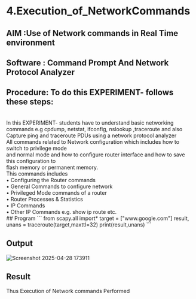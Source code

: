 # 4.Execution_of_NetworkCommands
## AIM :Use of Network commands in Real Time environment
## Software : Command Prompt And Network Protocol Analyzer
## Procedure: To do this EXPERIMENT- follows these steps:
<BR>
In this EXPERIMENT- students have to understand basic networking commands e.g cpdump, netstat, ifconfig, nslookup ,traceroute and also Capture ping and traceroute PDUs using a network protocol analyzer 
<BR>
All commands related to Network configuration which includes how to switch to privilege mode
<BR>
and normal mode and how to configure router interface and how to save this configuration to
<BR>
flash memory or permanent memory.
<BR>
This commands includes
<BR>
• Configuring the Router commands
<BR>
• General Commands to configure network
<BR>
• Privileged Mode commands of a router 
<BR>
• Router Processes & Statistics
<BR>
• IP Commands
<BR>
• Other IP Commands e.g. show ip route etc.
<BR>
## Program
```
 from scapy.all import* 
 target = ["www.google.com"] 
 result, unans = traceroute(target,maxttl=32) 
 print(result,unans)
```

## Output
![Screenshot 2025-04-28 173911](https://github.com/user-attachments/assets/854289d0-5680-4dfa-837e-7b3cb2ff1ed2)

## Result
Thus Execution of Network commands Performed 
